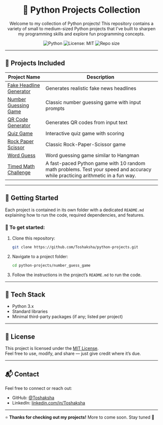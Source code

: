 <h1 align="center">🐍 Python Projects Collection</h1>

<p align="center">
Welcome to my collection of Python projects!  
This repository contains a variety of small to medium-sized Python projects that I've built to sharpen my programming skills and explore fun programming concepts.
</p>

<p align="center">
  <img src="https://img.shields.io/badge/Python-3.x-blue?logo=python" alt="Python" />
  <img src="https://img.shields.io/badge/License-MIT-green.svg" alt="License: MIT" />
  <img src="https://img.shields.io/github/repo-size/Toshaksha/python-projects" alt="Repo size" />
</p>

---

## 📁 Projects Included

| Project Name                                         | Description                                      |
|------------------------------------------------------|--------------------------------------------------|
| [Fake Headline Generator](./fake_headline_generator) | Generates realistic fake news headlines          |
| [Number Guessing Game](./number_guess_game)          | Classic number guessing game with input prompts |
| [QR Code Generator](./qr_code_generator)             | Generates QR codes from input text               |
| [Quiz Game](./quiz_game)                             | Interactive quiz game with scoring               |
| [Rock Paper Scissor](./rock_paper_scissor_game)      | Classic Rock-Paper-Scissor game                  |
| [Word Guess](./word_guess)                           | Word guessing game similar to Hangman            |
| [Timed Math Challenge](./timed_math_challenge) | A fast-paced Python game with 10 random math problems. Test your speed and accuracy while practicing arithmetic in a fun way. |

---

## 🚀 Getting Started

Each project is contained in its own folder with a dedicated `README.md` explaining how to run the code, required dependencies, and features.

### 🔧 To get started:

1. Clone this repository:
    ```bash
    git clone https://github.com/Toshaksha/python-projects.git
    ```

2. Navigate to a project folder:
    ```bash
    cd python-projects/number_guess_game
    ```

3. Follow the instructions in the project’s `README.md` to run the code.

---

## 🧰 Tech Stack

- Python 3.x
- Standard libraries
- Minimal third-party packages (if any; listed per project)

---


## 📜 License

This project is licensed under the [MIT License](LICENSE).  
Feel free to use, modify, and share — just give credit where it’s due.

---

## 📬 Contact

Feel free to connect or reach out:

- GitHub: [@Toshaksha](https://github.com/Toshaksha)
- LinkedIn: [linkedin.com/in/Toshaksha](https://linkedin.com/in/Toshaksha)

---

⭐ **Thanks for checking out my projects!** More to come soon. Stay tuned 🚀

